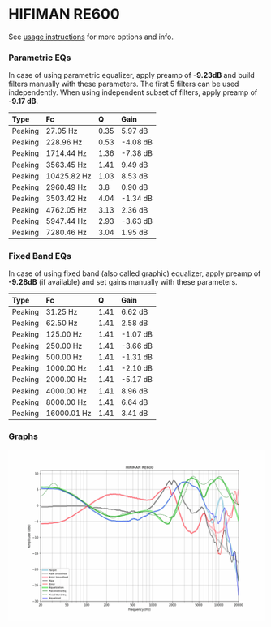 # HIFIMAN RE600
See [usage instructions](https://github.com/jaakkopasanen/AutoEq#usage) for more options and info.

### Parametric EQs
In case of using parametric equalizer, apply preamp of **-9.23dB** and build filters manually
with these parameters. The first 5 filters can be used independently.
When using independent subset of filters, apply preamp of **-9.17 dB**.

| Type    | Fc          |    Q | Gain     |
|:--------|:------------|:-----|:---------|
| Peaking | 27.05 Hz    | 0.35 | 5.97 dB  |
| Peaking | 228.96 Hz   | 0.53 | -4.08 dB |
| Peaking | 1714.44 Hz  | 1.36 | -7.38 dB |
| Peaking | 3563.45 Hz  | 1.41 | 9.49 dB  |
| Peaking | 10425.82 Hz | 1.03 | 8.53 dB  |
| Peaking | 2960.49 Hz  | 3.8  | 0.90 dB  |
| Peaking | 3503.42 Hz  | 4.04 | -1.34 dB |
| Peaking | 4762.05 Hz  | 3.13 | 2.36 dB  |
| Peaking | 5947.44 Hz  | 2.93 | -3.63 dB |
| Peaking | 7280.46 Hz  | 3.04 | 1.95 dB  |

### Fixed Band EQs
In case of using fixed band (also called graphic) equalizer, apply preamp of **-9.28dB**
(if available) and set gains manually with these parameters.

| Type    | Fc          |    Q | Gain     |
|:--------|:------------|:-----|:---------|
| Peaking | 31.25 Hz    | 1.41 | 6.62 dB  |
| Peaking | 62.50 Hz    | 1.41 | 2.58 dB  |
| Peaking | 125.00 Hz   | 1.41 | -1.07 dB |
| Peaking | 250.00 Hz   | 1.41 | -3.66 dB |
| Peaking | 500.00 Hz   | 1.41 | -1.31 dB |
| Peaking | 1000.00 Hz  | 1.41 | -2.10 dB |
| Peaking | 2000.00 Hz  | 1.41 | -5.17 dB |
| Peaking | 4000.00 Hz  | 1.41 | 8.96 dB  |
| Peaking | 8000.00 Hz  | 1.41 | 6.64 dB  |
| Peaking | 16000.01 Hz | 1.41 | 3.41 dB  |

### Graphs
![](./HIFIMAN%20RE600.png)